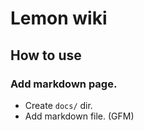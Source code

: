 # Lemon wiki

## How to use

### Add markdown page.

* Create `docs/` dir.
* Add markdown file. (GFM)
